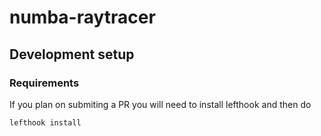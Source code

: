 # numba-raytracer

## Development setup


### Requirements


If you plan on submiting a PR you will need to install lefthook
and then do

`lefthook install`

